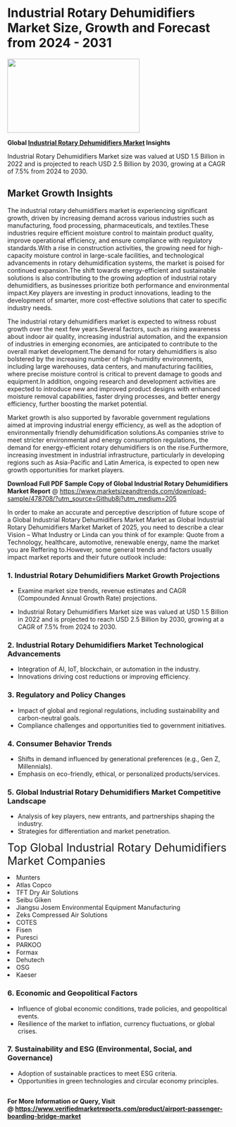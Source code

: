 <H1>Industrial Rotary Dehumidifiers Market Size, Growth and Forecast from 2024 - 2031</H1><img class="aligncenter size-medium wp-image-584254" src="https://thirdeyenews.in/wp-content/uploads/2024/09/Global-Market-Research-300x168.jpeg" alt="" width="300" height="168" /><p><strong>Global&nbsp;<a href="https://www.marketsizeandtrends.com/download-sample/478708/?utm_source=Github8j?utm_medium=205">Industrial Rotary Dehumidifiers Market</a> Insights</strong></p><p>Industrial Rotary Dehumidifiers Market size was valued at USD 1.5 Billion in 2022 and is projected to reach USD 2.5 Billion by 2030, growing at a CAGR of 7.5% from 2024 to 2030.</p><p><h2>Market Growth Insights</h2> <p>The industrial rotary dehumidifiers market is experiencing significant growth, driven by increasing demand across various industries such as manufacturing, food processing, pharmaceuticals, and textiles.These industries require efficient moisture control to maintain product quality, improve operational efficiency, and ensure compliance with regulatory standards.With a rise in construction activities, the growing need for high-capacity moisture control in large-scale facilities, and technological advancements in rotary dehumidification systems, the market is poised for continued expansion.The shift towards energy-efficient and sustainable solutions is also contributing to the growing adoption of industrial rotary dehumidifiers, as businesses prioritize both performance and environmental impact.Key players are investing in product innovations, leading to the development of smarter, more cost-effective solutions that cater to specific industry needs.</p> <p>The industrial rotary dehumidifiers market is expected to witness robust growth over the next few years.Several factors, such as rising awareness about indoor air quality, increasing industrial automation, and the expansion of industries in emerging economies, are anticipated to contribute to the overall market development.The demand for rotary dehumidifiers is also bolstered by the increasing number of high-humidity environments, including large warehouses, data centers, and manufacturing facilities, where precise moisture control is critical to prevent damage to goods and equipment.In addition, ongoing research and development activities are expected to introduce new and improved product designs with enhanced moisture removal capabilities, faster drying processes, and better energy efficiency, further boosting the market potential.<p>Market growth is also supported by favorable government regulations aimed at improving industrial energy efficiency, as well as the adoption of environmentally friendly dehumidification solutions.As companies strive to meet stricter environmental and energy consumption regulations, the demand for energy-efficient rotary dehumidifiers is on the rise.Furthermore, increasing investment in industrial infrastructure, particularly in developing regions such as Asia-Pacific and Latin America, is expected to open new growth opportunities for market players.</p> <p><span class=""><strong>Download Full PDF Sample Copy of Global Industrial Rotary Dehumidifiers Market Report</strong> @ <a href="https://www.marketsizeandtrends.com/download-sample/478708/?utm_source=Github8j?utm_medium=205" target="_blank">https://www.marketsizeandtrends.com/download-sample/478708/?utm_source=Github8j?utm_medium=205</a></span></p><p>In order to make an accurate and perceptive description of future scope of a Global&nbsp;Industrial Rotary Dehumidifiers Market Market as Global&nbsp;Industrial Rotary Dehumidifiers Market Market of 2025, you need to describe a clear Vision &ndash; What Industry or Linda can you think of for example: Quote from a Technology, healthcare, automotive, renewable energy, name the market you are Reffering to.However, some general trends and factors usually impact market reports and their future outlook include:</p><h3>1.&nbsp;<strong>Industrial Rotary Dehumidifiers Market Growth Projections</strong></h3><ul><li>Examine market size trends, revenue estimates and CAGR (Compounded Annual Growth Rate) projections.</li><li><p>Industrial Rotary Dehumidifiers Market size was valued at USD 1.5 Billion in 2022 and is projected to reach USD 2.5 Billion by 2030, growing at a CAGR of 7.5% from 2024 to 2030.</p></li></ul><h3>2.&nbsp;<strong>Industrial Rotary Dehumidifiers Market Technological Advancements</strong></h3><ul><li>Integration of AI, IoT, blockchain, or automation in the industry.</li><li>Innovations driving cost reductions or improving efficiency.</li></ul><h3>3.&nbsp;<strong>Regulatory and Policy Changes</strong></h3><ul><li>Impact of global and regional regulations, including sustainability and carbon-neutral goals.</li><li>Compliance challenges and opportunities tied to government initiatives.</li></ul><h3>4.&nbsp;<strong>Consumer Behavior Trends</strong></h3><ul><li>Shifts in demand influenced by generational preferences (e.g., Gen Z, Millennials).</li><li>Emphasis on eco-friendly, ethical, or personalized products/services.</li></ul><h3>5.&nbsp;<strong>Global Industrial Rotary Dehumidifiers Market Competitive Landscape</strong></h3><ul><li>Analysis of key players, new entrants, and partnerships shaping the industry.</li><li>Strategies for differentiation and market penetration.</li></ul><p data-pm-slice="1 1 []"><span style="color: inherit; font-family: inherit; font-size: 25px;">Top Global Industrial Rotary Dehumidifiers Market Companies</span></p><div class="" data-test-id=""><p><li>Munters</li><li> Atlas Copco</li><li> TFT Dry Air Solutions</li><li> Seibu Giken</li><li> Jiangsu Josem Environmental Equipment Manufacturing</li><li> Zeks Compressed Air Solutions</li><li> COTES</li><li> Fisen</li><li> Puresci</li><li> PARKOO</li><li> Formax</li><li> Dehutech</li><li> OSG</li><li> Kaeser</li></p></div><h3>6.&nbsp;<strong>Economic and Geopolitical Factors</strong></h3><ul><li>Influence of global economic conditions, trade policies, and geopolitical events.</li><li>Resilience of the market to inflation, currency fluctuations, or global crises.</li></ul><h3>7.&nbsp;<strong>Sustainability and ESG (Environmental, Social, and Governance)</strong></h3><ul><li>Adoption of sustainable practices to meet ESG criteria.</li><li>Opportunities in green technologies and circular economy principles.</li></ul><h2><strong style="font-size: 14px;">For More Information or Query, Visit @&nbsp;</strong><a style="background-color: #ffffff; font-size: 14px;" href="https://www.marketsizeandtrends.com/report/industrial-rotary-dehumidifiers-market/" target="_blank">https://www.verifiedmarketreports.com/product/airport-passenger-boarding-bridge-market</a></h2>